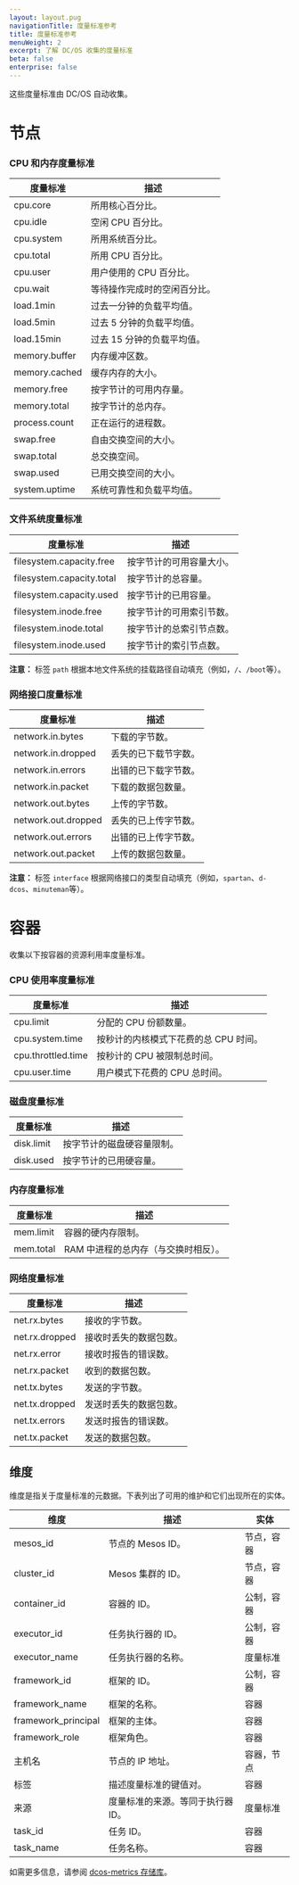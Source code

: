 ```yaml
---
layout: layout.pug
navigationTitle: 度量标准参考
title: 度量标准参考
menuWeight: 2
excerpt: 了解 DC/OS 收集的度量标准
beta: false
enterprise: false
---
```


<!-- The source repo for this topic is https://github.com/dcos/dcos-docs-site -->


这些度量标准由 DC/OS 自动收集。

# 节点

### CPU 和内存度量标准

| 度量标准 | 描述 |
|-------------------|------------------------------|
| cpu.core | 所用核心百分比。|
| cpu.idle | 空闲 CPU 百分比。|
| cpu.system | 所用系统百分比。|
| cpu.total | 所用 CPU 百分比。|
| cpu.user | 用户使用的 CPU 百分比。|
| cpu.wait | 等待操作完成时的空闲百分比。|
| load.1min | 过去一分钟的负载平均值。|
| load.5min | 过去 5 分钟的负载平均值。|
| load.15min | 过去 15 分钟的负载平均值。|
| memory.buffer | 内存缓冲区数。|
| memory.cached | 缓存内存的大小。|
| memory.free | 按字节计的可用内存量。|
| memory.total | 按字节计的总内存。|
| process.count | 正在运行的进程数。|
| swap.free | 自由交换空间的大小。|
| swap.total | 总交换空间。|
| swap.used | 已用交换空间的大小。|
| system.uptime | 系统可靠性和负载平均值。|

### 文件系统度量标准

| 度量标准 | 描述 |
|-------------------|------------------------------|
| filesystem.capacity.free | 按字节计的可用容量大小。|
| filesystem.capacity.total | 按字节计的总容量。|
| filesystem.capacity.used | 按字节计的已用容量。|
| filesystem.inode.free | 按字节计的可用索引节数。|
| filesystem.inode.total | 按字节计的总索引节点数。|
| filesystem.inode.used | 按字节计的索引节点数。|

**注意：** 标签 `path` 根据本地文件系统的挂载路径自动填充（例如，`/`、`/boot`等）。

### 网络接口度量标准

| 度量标准 | 描述 |
|-------------------|------------------------------|
| network.in.bytes | 下载的字节数。|
| network.in.dropped | 丢失的已下载节字数。|
| network.in.errors | 出错的已下载字节数。|
| network.in.packet | 下载的数据包数量。|
| network.out.bytes | 上传的字节数。|
| network.out.dropped | 丢失的已上传字节数。|
| network.out.errors | 出错的已上传字节数。|
| network.out.packet | 上传的数据包数量。|

**注意：** 标签 `interface` 根据网络接口的类型自动填充（例如，`spartan`、`d-dcos`、`minuteman`等）。

# 容器

收集以下按容器的资源利用率度量标准。

### CPU 使用率度量标准
   <!-- https://github.com/apache/mesos/blob/1.0.1/include/mesos/v1/mesos.proto -->

| 度量标准 | 描述 |
|-------------------|------------------------------|
| cpu.limit | 分配的 CPU 份额数量。|
| cpu.system.time | 按秒计的内核模式下花费的总 CPU 时间。|
| cpu.throttled.time | 按秒计的 CPU 被限制总时间。|
| cpu.user.time | 用户模式下花费的 CPU 总时间。|

### 磁盘度量标准

| 度量标准 | 描述 |
|-------------------|------------------------------|
| disk.limit | 按字节计的磁盘硬容量限制。|
| disk.used | 按字节计的已用硬容量。|

### 内存度量标准
   <!-- https://github.com/apache/mesos/blob/1.0.1/include/mesos/v1/mesos.proto -->

| 度量标准 | 描述 |
|-------------------|------------------------------|
| mem.limit | 容器的硬内存限制。|
| mem.total | RAM 中进程的总内存（与交换时相反）。| 

### 网络度量标准
   <!-- http://mesos.apache.org/documentation/latest/port-mapping-isolator -->

| 度量标准 | 描述 |
|-------------------|------------------------------|
| net.rx.bytes | 接收的字节数。|
| net.rx.dropped | 接收时丢失的数据包数。|
| net.rx.error | 接收时报告的错误数。|
| net.rx.packet | 收到的数据包数。|
| net.tx.bytes | 发送的字节数。|
| net.tx.dropped | 发送时丢失的数据包数。|
| net.tx.errors | 发送时报告的错误数。|
| net.tx.packet | 发送的数据包数。|


## 维度

维度是指关于度量标准的元数据。下表列出了可用的维护和它们出现所在的实体。

| 维度 | 描述 | 实体 |
|-----------|-------------|--------|
| mesos_id | 节点的 Mesos ID。| 节点，容器 |
| cluster_id | Mesos 集群的 ID。| 节点，容器 |
| container_id | 容器的 ID。| 公制，容器 |
| executor_id | 任务执行器的 ID。| 公制，容器 |
| executor_name | 任务执行器的名称。| 度量标准 |
| framework_id | 框架的 ID。| 公制，容器 |
| framework_name | 框架的名称。| 容器 |
| framework_principal | 框架的主体。| 容器 |
| framework_role | 框架角色。| 容器 |
| 主机名 | 节点的 IP 地址。| 容器，节点 |
| 标签 | 描述度量标准的键值对。| 容器 |
| 来源 | 度量标准的来源。等同于执行器 ID。| 度量标准 |
| task_id | 任务 ID。| 容器 |
| task_name | 任务名称。| 容器 |


如需更多信息，请参阅 [dcos-metrics 存储库](https://github.com/dcos/dcos-metrics)。
